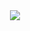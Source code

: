 <div align="center">
<img src="https://github.com/Israella/Kaggle_Projects/assets/89945563/f463b76f-57e3-4efa-9aa7-c152c167cb12" />
</div>

